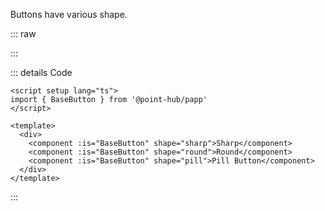 Buttons have various shape.

::: raw

<ButtonShape />

:::

::: details Code

```vue
<script setup lang="ts">
import { BaseButton } from '@point-hub/papp'
</script>

<template>
  <div>
    <component :is="BaseButton" shape="sharp">Sharp</component>
    <component :is="BaseButton" shape="round">Round</component>
    <component :is="BaseButton" shape="pill">Pill Button</component>
  </div>
</template>
```

:::
